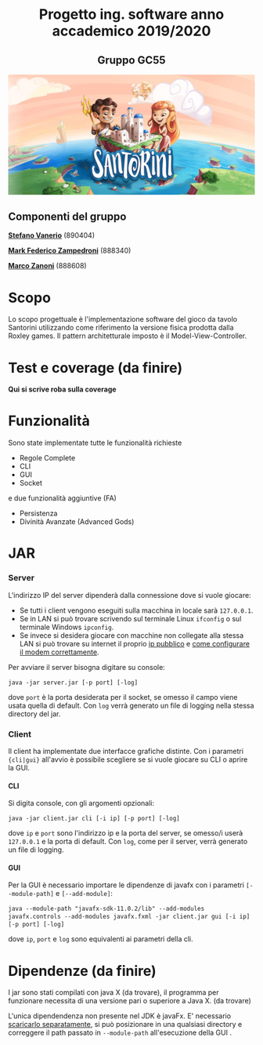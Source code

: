<h1 align="center"><b>Progetto ing. software anno accademico 2019/2020</b></h1>
<h2 align="center">Gruppo GC55</h2>

![alt text](https://github.com/Mark-Zampedroni/ing-sw-2020-Vanerio-Zampedroni-Zanoni/blob/master/src/main/resources/Texture2D_sorted/readmeTitle.JPG)

## Componenti del gruppo
[__Stefano Vanerio__](https://github.com/Stefano-Vanerio) (890404)

[__Mark Federico Zampedroni__](https://github.com/Mark-Zampedroni) (888340)

[__Marco Zanoni__](https://github.com/Marco-Zanoni) (888608)

# Scopo
Lo scopo progettuale è l'implementazione software del gioco da tavolo Santorini utilizzando come riferimento la versione fisica prodotta dalla Roxley games. Il pattern architetturale imposto è il Model-View-Controller.

# Test e coverage (da finire)
__Qui si scrive roba sulla coverage__

# Funzionalità
Sono state implementate tutte le funzionalità richieste
- Regole Complete
- CLI
- GUI
- Socket

e due funzionalità aggiuntive (FA)

- Persistenza
- Divinità Avanzate (Advanced Gods)

# JAR
### Server
L'indirizzo IP del server dipenderà dalla connessione dove si vuole giocare:
- Se tutti i client vengono eseguiti sulla macchina in locale sarà `127.0.0.1`.
- Se in LAN si può trovare scrivendo sul terminale Linux `ifconfig` o sul terminale Windows `ipconfig`. 
- Se invece si desidera giocare con macchine non collegate alla stessa LAN si può trovare su internet il proprio [ip pubblico](https://www.whatismyip.com/it/) e [come configurare il modem correttamente](https://portforward.com/).

Per avviare il server bisogna digitare su console:
```
java -jar server.jar [-p port] [-log]
```
dove `port` è la porta desiderata per il socket, se omesso il campo viene usata quella di default. Con `log` verrà generato un file di logging nella stessa directory del jar.

### Client
Il client ha implementate due interfacce grafiche distinte. Con i parametri `{cli|gui}` all'avvio è possibile scegliere se si vuole giocare su CLI o aprire la GUI.

#### CLI
Si digita  console, con gli argomenti opzionali:
```
java -jar client.jar cli [-i ip] [-p port] [-log]
```
dove `ip` e `port` sono  l'indirizzo ip e la porta del server, se omesso/i userà `127.0.0.1` e la porta di default. Con `log`, come per il server, verrà generato un file di logging.

#### GUI
Per la GUI è necessario importare le dipendenze di javafx con i parametri `[--module-path]` e `[--add-module]`:

```
java --module-path "javafx-sdk-11.0.2/lib" --add-modules javafx.controls --add-modules javafx.fxml -jar client.jar gui [-i ip] [-p port] [-log]
```
dove `ip`, `port` e `log` sono equivalenti ai parametri della cli.

# Dipendenze (da finire)
I jar sono stati compilati con java X (da trovare), il programma per funzionare necessita di una versione pari o superiore a Java X. (da trovare)

L'unica dipendendenza non presente nel JDK è javaFx. E' necessario [scaricarlo separatamente](https://openjfx.io/), si può posizionare in una qualsiasi directory e correggere il path passato in `--module-path` all'esecuzione della GUI .



